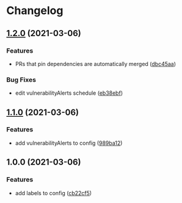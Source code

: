# Changelog

## [1.2.0](https://www.github.com/mnao305/renovate-config/compare/v1.1.0...v1.2.0) (2021-03-06)


### Features

* PRs that pin dependencies are automatically merged ([dbc45aa](https://www.github.com/mnao305/renovate-config/commit/dbc45aaad66967d260c294b38d3a9834130d4b52))


### Bug Fixes

* edit vulnerabilityAlerts schedule ([eb38ebf](https://www.github.com/mnao305/renovate-config/commit/eb38ebf4bbdd303e5fbe71502cfdcb7474c1f678))

## [1.1.0](https://www.github.com/mnao305/renovate-config/compare/v1.0.0...v1.1.0) (2021-03-06)


### Features

* add vulnerabilityAlerts to config ([989ba12](https://www.github.com/mnao305/renovate-config/commit/989ba128d237516df3ccff52b4d9cb7297292df3))

## 1.0.0 (2021-03-06)


### Features

* add labels to config ([cb22cf5](https://www.github.com/mnao305/renovate-config/commit/cb22cf504362f6fcaac63ef5636edc91ccfe6914))
